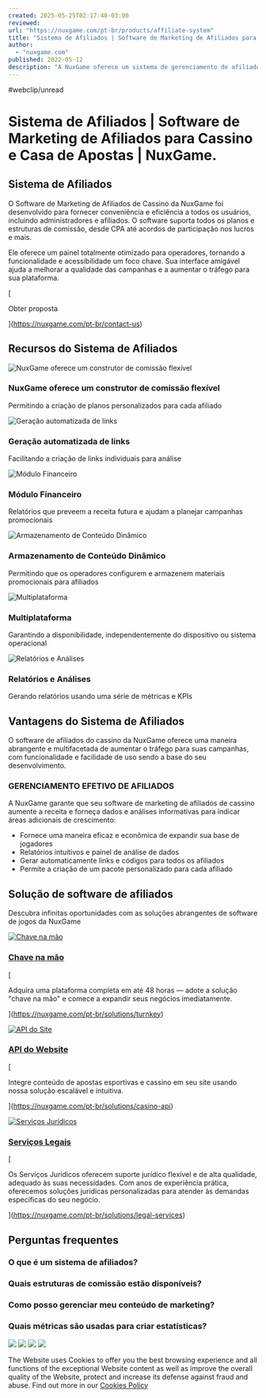 ```yaml
---
created: 2025-05-25T02:17:40-03:00
reviewed:
url: "https://nuxgame.com/pt-br/products/affiliate-system"
title: "Sistema de Afiliados | Software de Marketing de Afiliados para Cassino e Casa de Apostas | NuxGame."
author:
  - "nuxgame.com"
published: 2022-05-12
description: "A NuxGame oferece um sistema de gerenciamento de afiliados para melhorar o marketing na indústria de apostas esportivas e cassino. Obtenha uma solução de software de marketing de afiliados para negócios de jogos de azar."
---
```


#webclip/unread

# Sistema de Afiliados | Software de Marketing de Afiliados para Cassino e Casa de Apostas | NuxGame.

## Sistema de Afiliados

O Software de Marketing de Afiliados de Cassino da NuxGame foi desenvolvido para fornecer conveniência e eficiência a todos os usuários, incluindo administradores e afiliados. O software suporta todos os planos e estruturas de comissão, desde CPA até acordos de participação nos lucros e mais.

Ele oferece um painel totalmente otimizado para operadores, tornando a funcionalidade e acessibilidade um foco chave. Sua interface amigável ajuda a melhorar a qualidade das campanhas e a aumentar o tráfego para sua plataforma.

[

Obter proposta

](https://nuxgame.com/pt-br/contact-us)

## Recursos do Sistema de Afiliados

![NuxGame oferece um construtor de comissão flexível](https://nuxgame.com/glide/@public/products/New_Design/ICONS/AffiliateSystem_icons/Flexible%20commission%20biilder.png)

### NuxGame oferece um construtor de comissão flexível

Permitindo a criação de planos personalizados para cada afiliado

![Geração automatizada de links](https://nuxgame.com/glide/@public/products/New_Design/ICONS/AffiliateSystem_icons/Automated%20Links%20Generation.png)

### Geração automatizada de links

Facilitando a criação de links individuais para análise

![Módulo Financeiro](https://nuxgame.com/glide/@public/products/New_Design/ICONS/AffiliateSystem_icons/Finance%20Module.png)

### Módulo Financeiro

Relatórios que preveem a receita futura e ajudam a planejar campanhas promocionais

![Armazenamento de Conteúdo Dinâmico](https://nuxgame.com/glide/@public/products/New_Design/ICONS/AffiliateSystem_icons/Dynamic%20Content%20Storage.png)

### Armazenamento de Conteúdo Dinâmico

Permitindo que os operadores configurem e armazenem materiais promocionais para afiliados

![Multiplataforma](https://nuxgame.com/glide/@public/products/New_Design/ICONS/AffiliateSystem_icons/Multiplatform.png)

### Multiplataforma

Garantindo a disponibilidade, independentemente do dispositivo ou sistema operacional

![Relatórios e Análises](https://nuxgame.com/glide/@public/products/New_Design/ICONS/AffiliateSystem_icons/Reporting&Analytics.png)

### Relatórios e Análises

Gerando relatórios usando uma série de métricas e KPIs

## Vantagens do Sistema de Afiliados

O software de afiliados do cassino da NuxGame oferece uma maneira abrangente e multifacetada de aumentar o tráfego para suas campanhas, com funcionalidade e facilidade de uso sendo a base do seu desenvolvimento.

### GERENCIAMENTO EFETIVO DE AFILIADOS

A NuxGame garante que seu software de marketing de afiliados de cassino aumente a receita e forneça dados e análises informativas para indicar áreas adicionais de crescimento:

- Fornece uma maneira eficaz e econômica de expandir sua base de jogadores
- Relatórios intuitivos e painel de análise de dados
- Gerar automaticamente links e códigos para todos os afiliados
- Permite a criação de um pacote personalizado para cada afiliado

## Solução de software de afiliados

Descubra infinitas oportunidades com as soluções abrangentes de software de jogos da NuxGame

[![Chave na mão](https://nuxgame.com/glide/@public/products/New_Design/New_icons_products_solutions/Turnkey_(1).webp)](https://nuxgame.com/pt-br/solutions/turnkey)

### [Chave na mão](https://nuxgame.com/pt-br/solutions/turnkey)

[

Adquira uma plataforma completa em até 48 horas — adote a solução "chave na mão" e comece a expandir seus negócios imediatamente.

](https://nuxgame.com/pt-br/solutions/turnkey)

[![API do Site](https://nuxgame.com/glide/@public/products/New_Design/New_icons_products_solutions/Website_API.webp)](https://nuxgame.com/pt-br/solutions/casino-api)

### [API do Website](https://nuxgame.com/pt-br/solutions/casino-api)

[

Integre conteúdo de apostas esportivas e cassino em seu site usando nossa solução escalável e intuitiva.

](https://nuxgame.com/pt-br/solutions/casino-api)

[![Serviços Jurídicos](https://nuxgame.com/glide/@public/products/New_Design/New_icons_products_solutions/Legal_Services_(2).webp)](https://nuxgame.com/pt-br/solutions/legal-services)

### [Serviços Legais](https://nuxgame.com/pt-br/solutions/legal-services)

[

Os Serviços Jurídicos oferecem suporte jurídico flexível e de alta qualidade, adequado às suas necessidades. Com anos de experiência prática, oferecemos soluções jurídicas personalizadas para atender às demandas específicas do seu negócio.

](https://nuxgame.com/pt-br/solutions/legal-services)

## Perguntas frequentes

### O que é um sistema de afiliados?

### Quais estruturas de comissão estão disponíveis?

### Como posso gerenciar meu conteúdo de marketing?

### Quais métricas são usadas para criar estatísticas?

![](https://nuxgame.com/img/dropdown.webp) ![](https://nuxgame.com/img/mobMenu.webp) ![](https://nuxgame.com/img/overlayBg.webp) ![](https://nuxgame.com/img/formBg.webp)

The Website uses Cookies to offer you the best browsing experience and all functions of the exceptional Website content as well as improve the overall quality of the Website, protect and increase its defense against fraud and abuse. Find out more in our [Cookies Policy](https://nuxgame.com/pt-br/cookie-policy)